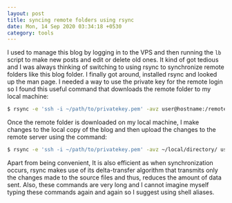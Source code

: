 ```yaml
---
layout: post
title: syncing remote folders using rsync
date: Mon, 14 Sep 2020 03:34:18 +0530
category: tools
---
```

I used to manage this blog by logging in to the VPS and then running the `lb` script to make new posts and edit or delete old ones. It kind of got tedious and I was always thinking of switching to using rsync to synchronize remote folders like this blog folder. I finally got around, installed rsync and looked up the man page. I needed a way to use the private key for the remote login so I found this useful command that downloads the remote folder to my local machine:

```bash
$ rsync -e 'ssh -i ~/path/to/privatekey.pem' -avz user@hostname:/remote/directory/ ~/local/directory/
```

Once the remote folder is downloaded on my local machine, I make changes to the local copy of the blog and then upload the changes to the remote server using the command:

```bash
$ rsync -e 'ssh -i ~/path/to/privatekey.pem' -avz ~/local/directory/ user@hostname:/remote/directory/
```

Apart from being convenient, It is also efficient as when synchronization occurs, rsync makes use of its delta-transfer algorithm that transmits only the changes made to the source files and thus, reduces the amount of data sent. Also, these commands are very long and I cannot imagine myself typing these commands again and again so I suggest using shell aliases.
